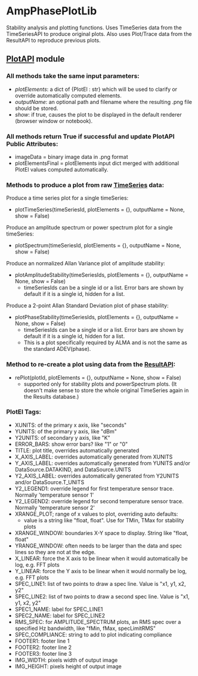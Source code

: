 # AmpPhasePlotLib

Stability analysis and plotting functions.
Uses TimeSeries data from the TimeSeriesAPI to produce original plots.
Also uses Plot/Trace data from the ResultAPI to reproduce previous plots.

## [PlotAPI](PlotAPI.py) module

### All methods take the same input parameters:
* *plotElements*: a dict of {PlotEl : str} which will be used to clarify or override automatically computed elements.
* *outputName*: an optional path and filename where the resulting .png file should be stored.
* *show*: if true, causes the plot to be displayed in the default renderer (browser window or notebook).

### All methods return True if successful and update PlotAPI Public Attributes:
* imageData = binary image data in .png format
* plotElementsFinal = plotElements input dict merged with additional PlotEl values computed automatically.

### Methods to produce a plot from raw [TimeSeries](AmpPhaseDataLib/Readme.MD) data:
Produce a time series plot for a single timeSeries:
* plotTimeSeries(timeSeriesId, plotElements = {}, outputName = None, show = False)  

Produce an amplitude spectrum or power spectrum plot for a single timeSeries:
* plotSpectrum(timeSeriesId, plotElements = {}, outputName = None, show = False)

Produce an normalized Allan Variance plot of amplitude stability:
* plotAmplitudeStability(timeSeriesIds, plotElements = {}, outputName = None, show = False)  
  - timeSeriesIds can be a single id or a list. Error bars are shown by default if it is a single id, hidden for a list.

Produce a 2-point Allan Standard Deviation plot of phase stability:
* plotPhaseStability(timeSeriesIds, plotElements = {}, outputName = None, show = False)  
  - timeSeriesIds can be a single id or a list. Error bars are shown by default if it is a single id, hidden for a list.
  - This is a plot specifically required by ALMA and is not the same as the standard ADEV(phase).  

### Method to re-create a plot using data from the [ResultAPI](AmpPhaseDataLib/Readme.MD):
* rePlot(plotId, plotElements = {}, outputName = None, show = False)
  - supported only for stability plots and powerSpectrum plots.  (It doesn't make sense to store the whole original TimeSeries again in the Results database.)

### PlotEl Tags:
* XUNITS: of the primary x axis, like "seconds"
* YUNITS: of the primary y axis, like "dBm"
* Y2UNITS: of secondary y axis, like "K"
* ERROR_BARS: show error bars?  like "1" or "0"
* TITLE: plot title, overrides automatically generated
* X_AXIS_LABEL: overrides automatically generated from XUNITS
* Y_AXIS_LABEL: overrides automatically generated from YUNITS and/or DataSource.DATAKIND, and DataSource.UNITS
* Y2_AXIS_LABEL: overrides automatically generated from Y2UNITS and/or DataSource.T_UNITS
* Y2_LEGEND1: override legend for first temperature sensor trace.  Normally 'temperature sensor 1'
* Y2_LEGEND2: override legend for second temperature sensor trace.  Normally 'temperature sensor 2'
* XRANGE_PLOT; range of x values to plot, overriding auto defaults: 
  - value is a string like "float, float". Use for TMin, TMax for stability plots
* XRANGE_WINDOW: boundaries X-Y space to display.  String like "float, float"
* YRANGE_WINDOW: often needs to be larger than the data and spec lines so they are not at the edge.
* X_LINEAR: force the X axis to be linear when it would automatically be log, e.g. FFT plots
* Y_LINEAR: force the Y axis to be linear when it would normally be log, e.g. FFT plots
* SPEC_LINE1: list of two points to draw a spec line. Value is "x1, y1, x2, y2"
* SPEC_LINE2: list of two points to draw a second spec line. Value is "x1, y1, x2, y2"
* SPEC1_NAME: label for SPEC_LINE1
* SPEC2_NAME: label for SPEC_LINE2
* RMS_SPEC: for AMPLITUDE_SPECTRUM plots, an RMS spec over a specified Hz bandwidth, like "fMin, fMax, specLimitRMS"
* SPEC_COMPLIANCE: string to add to plot indicating compliance
* FOOTER1: footer line 1
* FOOTER2: footer line 2 
* FOOTER3: footer line 3 
* IMG_WIDTH: pixels width of output image
* IMG_HEIGHT: pixels height of output image
